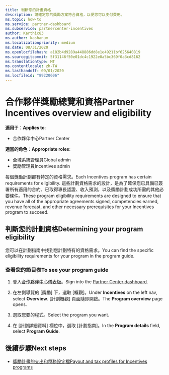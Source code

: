 ```yaml
---
title: 判斷您的計畫資格
description: 請確定您的獎勵方案符合資格，以便您可以支付費用。
ms.topic: how-to
ms.service: partner-dashboard
ms.subservice: partnercenter-incentives
author: Karthic83
ms.author: kashanum
ms.localizationpriority: medium
ms.date: 08/31/2020
ms.openlocfilehash: a182b4d9289a448886dd8e1e49211bf625640819
ms.sourcegitcommit: 5f31146f50e01dc4c1922e0a5bc369f0a3cd8162
ms.translationtype: MT
ms.contentlocale: zh-TW
ms.lasthandoff: 09/01/2020
ms.locfileid: "89220606"
---
```

# <a name="partner-incentives-overview-and-eligibility"></a><span data-ttu-id="bb7d8-103">合作夥伴獎勵總覽和資格</span><span class="sxs-lookup"><span data-stu-id="bb7d8-103">Partner Incentives overview and eligibility</span></span> 

<span data-ttu-id="bb7d8-104">**適用**于：</span><span class="sxs-lookup"><span data-stu-id="bb7d8-104">**Applies to**:</span></span>

- <span data-ttu-id="bb7d8-105">合作夥伴中心</span><span class="sxs-lookup"><span data-stu-id="bb7d8-105">Partner Center</span></span>

<span data-ttu-id="bb7d8-106">**適當的角色**：</span><span class="sxs-lookup"><span data-stu-id="bb7d8-106">**Appropriate roles**:</span></span>

- <span data-ttu-id="bb7d8-107">全域系統管理員</span><span class="sxs-lookup"><span data-stu-id="bb7d8-107">Global admin</span></span>
- <span data-ttu-id="bb7d8-108">獎勵管理員</span><span class="sxs-lookup"><span data-stu-id="bb7d8-108">Incentives admin</span></span>

 <span data-ttu-id="bb7d8-109">每個獎勵計劃都有特定的資格需求。</span><span class="sxs-lookup"><span data-stu-id="bb7d8-109">Each Incentives program has certain requirements for eligibility.</span></span> <span data-ttu-id="bb7d8-110">這些計劃資格需求的設計，是為了確保您已具備已簽署所有適用的合約、已取得專長認證、收入預測，以及獎勵計劃成功所需的其他必要條件。</span><span class="sxs-lookup"><span data-stu-id="bb7d8-110">These program eligibility requirements are designed to ensure that you have all of the appropriate agreements signed, competencies earned, revenue forecast, and other necessary prerequisites for your Incentives program to succeed.</span></span>

## <a name="determining-your-program-eligibility"></a><span data-ttu-id="bb7d8-111">判斷您的計劃資格</span><span class="sxs-lookup"><span data-stu-id="bb7d8-111">Determining your program eligibility</span></span>

<span data-ttu-id="bb7d8-112">您可以在計劃指南中找到您計劃特有的資格需求。</span><span class="sxs-lookup"><span data-stu-id="bb7d8-112">You can find the specific eligibility requirements for your program in the program guide.</span></span> 

### <a name="to-see-your-program-guide"></a><span data-ttu-id="bb7d8-113">查看您的節目表</span><span class="sxs-lookup"><span data-stu-id="bb7d8-113">To see your program guide</span></span>

1. <span data-ttu-id="bb7d8-114">登入[合作夥伴中心儀表板](https://partner.microsoft.com/dashboard/)。</span><span class="sxs-lookup"><span data-stu-id="bb7d8-114">Sign into the [Partner Center dashboard](https://partner.microsoft.com/dashboard/).</span></span>

2. <span data-ttu-id="bb7d8-115">在左側導覽的 [獎勵] 下，選取 [概觀]。</span><span class="sxs-lookup"><span data-stu-id="bb7d8-115">Under **Incentives** on the left nav, select **Overview**.</span></span> <span data-ttu-id="bb7d8-116">[計劃概觀] 頁面隨即開啟。</span><span class="sxs-lookup"><span data-stu-id="bb7d8-116">The **Program overview** page opens.</span></span>

3. <span data-ttu-id="bb7d8-117">選取您要的程式。</span><span class="sxs-lookup"><span data-stu-id="bb7d8-117">Select the program you want.</span></span>

4. <span data-ttu-id="bb7d8-118">在 [計劃詳細資料] 欄位中，選取 [計劃指南]。</span><span class="sxs-lookup"><span data-stu-id="bb7d8-118">In the **Program details** field, select **Program Guide**.</span></span>

## <a name="next-steps"></a><span data-ttu-id="bb7d8-119">後續步驟</span><span class="sxs-lookup"><span data-stu-id="bb7d8-119">Next steps</span></span>

- [<span data-ttu-id="bb7d8-120">獎勵計畫的支出和稅務設定檔</span><span class="sxs-lookup"><span data-stu-id="bb7d8-120">Payout and tax profiles for Incentives programs</span></span>](incentives-create-and-manage-your-payout-and-tax-profiles.md)